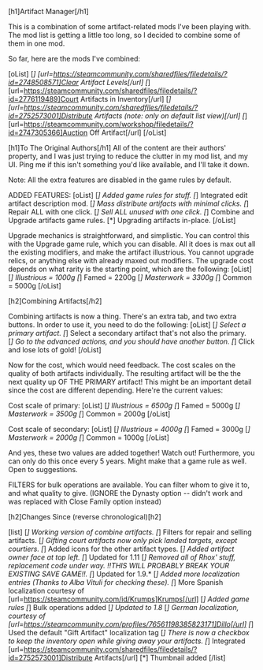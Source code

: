 [h1]Artifact Manager[/h1]

This is a combination of some artifact-related mods I've been playing with.
The mod list is getting a little too long, so I decided to combine some of
them in one mod.

So far, here are the mods I've combined:

[oList]
[*] [url=https://steamcommunity.com/sharedfiles/filedetails/?id=2748508571]Clear Artifact Levels[/url]
[*] [url=https://steamcommunity.com/sharedfiles/filedetails/?id=2776119489]Court Artifacts in Inventory[/url]
[*] [url=https://steamcommunity.com/sharedfiles/filedetails/?id=2752573001]Distribute Artifacts (note: only on default list view)[/url]
[*] [url=https://steamcommunity.com/workshop/filedetails/?id=2747305366]Auction Off Artifact[/url] 
[/oList]

[h1]To The Original Authors[/h1]
All of the content are their authors' property, and I was just trying to
reduce the clutter in my mod list, and my UI.  Ping me if this isn't 
something you'd like available, and I'll take it down.

Note:  All the extra features are disabled in the game rules by default.

ADDED FEATURES:
[oList]
[*] Added game rules for stuff.
[*] Integrated edit artifact description mod.
[*] Mass distribute artifacts with minimal clicks.
[*] Repair ALL with one click.
[*] Sell ALL unused with one click.
[*] Combine and Upgrade artifacts game rules. 
[*] Upgrading artifacts in-place.
[/oList]

Upgrade mechanics is straightforward, and simplistic.  You can control this with the Upgrade game rule, which you can disable.
All it does is max out all the existing modifiers, and make the artifact illustrious.  You cannot upgrade relics, or anything
else with already maxed out modifiers.  The upgrade cost depends on what rarity is the starting point, which are the following:
[oList]
[*] Illustrious = 1000g
[*] Famed = 2200g
[*] Masterwork = 3300g
[*] Common = 5000g
[/oList]

[h2]Combining Artifacts[/h2]

Combining artifacts is now a thing.  There's an extra tab, and two extra buttons.  In order to use it,
you need to do the following:
[oList]
[*] Select a primary artifact.
[*] Select a secondary artifact that's not also the primary.  
[*] Go to the advanced actions, and you should have another button.
[*] Click and lose lots of gold!
[/oList]

Now for the cost, which would need feedback.  The cost scales on the quality
of both artifacts individually.  The resulting artifact will be the the next
quality up OF THE PRIMARY artifact!  This might be an important detail since
the cost are different depending.  Here're the current values:

Cost scale of primary:
[oList]
[*] Illustrious = 6500g
[*] Famed = 5000g
[*] Masterwork = 3500g
[*] Common = 2000g
[/oList]

Cost scale of secondary:
[oList]
[*] Illustrious = 4000g
[*] Famed = 3000g
[*] Masterwork = 2000g
[*] Common = 1000g
[/oList]

And yes, these two values are added together!  Watch out!  Furthermore, you can
only do this once every 5 years.  Might make that a game rule as well.  Open
to suggestions.

FILTERS for bulk operations are available.  You can filter whom to give it to, and what quality to give.
(IGNORE the Dynasty option -- didn't work and was replaced with Close Family option instead)


[h2]Changes Since (reverse chronological)[h2]

[list]
[*] Working version of combine artifacts.
[*] Filters for repair and selling artifacts.
[*] Gifting court artifacts now only pick landed targets, except courtiers.
[*] Added icons for the other artifact types.
[*] Added artifact owner face at top left.
[*] Updated for 1.11
[*] Removed all of Rhox' stuff, replacement code under way. !!THIS WILL PROBABLY BREAK YOUR EXISTING SAVE GAME!!.
[*] Updated for 1.9.*
[*] Added more localization entries (Thanks to Alba Vituli for checking these).
[*] More Spanish localization courtesy of [url=https://steamcommunity.com/id/Krumps]Krumps[/url]
[*] Added game rules
[*] Bulk operations added
[*] Updated to 1.8*
[*] German localization, courtesy of [url=https://steamcommunity.com/profiles/76561198385823171]Dillo[/url]
[*] Used the default "Gift Artifact" localization tag
[*] There is now a checkbox to keep the inventory open while giving away your artifacts.
[*] Integrated [url=https://steamcommunity.com/sharedfiles/filedetails/?id=2752573001]Distribute Artifacts[/url]
[*] Thumbnail added
[/list]
